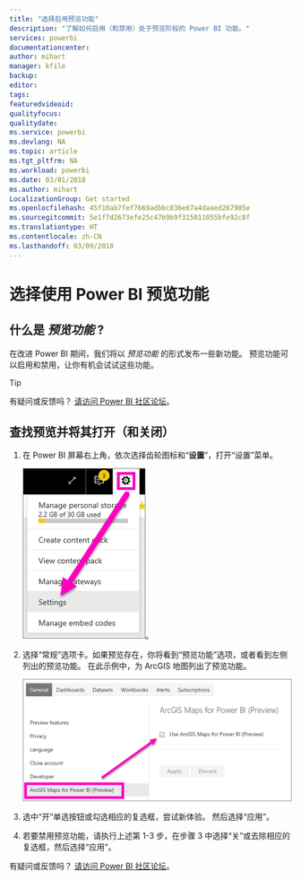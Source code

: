 ```yaml
---
title: "选择启用预览功能"
description: "了解如何启用（和禁用）处于预览阶段的 Power BI 功能。"
services: powerbi
documentationcenter: 
author: mihart
manager: kfile
backup: 
editor: 
tags: 
featuredvideoid: 
qualityfocus: 
qualitydate: 
ms.service: powerbi
ms.devlang: NA
ms.topic: article
ms.tgt_pltfrm: NA
ms.workload: powerbi
ms.date: 03/01/2018
ms.author: mihart
LocalizationGroup: Get started
ms.openlocfilehash: 45f10ab7fef7669adbbc836e67a4daaed267905e
ms.sourcegitcommit: 5e1f7d2673efe25c47b9b9f315011055bfe92c8f
ms.translationtype: HT
ms.contentlocale: zh-CN
ms.lasthandoff: 03/09/2018
---
```

# <a name="opt-in-for-power-bi-preview-features"></a>选择使用 Power BI 预览功能
## <a name="what-are-preview-features"></a>什么是 *预览功能* ?
在改进 Power BI 期间，我们将以 *预览功能* 的形式发布一些新功能。 预览功能可以启用和禁用，让你有机会试试这些功能。

> [!TIP]
> 有疑问或反馈吗？ [请访问 Power BI 社区论坛](http://community.powerbi.com/t5/Navigation-Preview-Forum/bd-p/NavigationPreview)。
> 
> 

## <a name="find-previews-and-turn-them-on-and-off"></a>查找预览并将其打开（和关闭）
1. 在 Power BI 屏幕右上角，依次选择齿轮图标和“**设置**”，打开“设置”菜单。
   
   ![“设置”菜单](media/service-preview-features/power-bi-settings.png)。
2. 选择“常规”选项卡。如果预览存在，你将看到“预览功能”选项，或者看到左侧列出的预览功能。  在此示例中，为 ArcGIS 地图列出了预览功能。 
   
   ![“常规”选项卡](media/service-preview-features/power-bi-preview-arcgis.png)
3. 选中“开”单选按钮或勾选相应的复选框，尝试新体验。 然后选择“应用”。
4. 若要禁用预览功能，请执行上述第 1-3 步，在步骤 3 中选择“关”或去除相应的复选框，然后选择“应用”。


有疑问或反馈吗？ [请访问 Power BI 社区论坛](http://community.powerbi.com/t5/Navigation-Preview-Forum/bd-p/NavigationPreview)。

